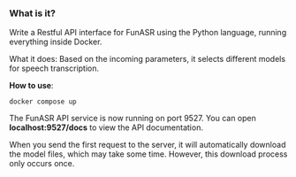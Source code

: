 ### What is it?
Write a Restful API interface for FunASR using the Python language, running everything inside Docker.

What it does: Based on the incoming parameters, it selects different models for speech transcription.

**How to use**:
```shell
docker compose up
```
The FunASR API service is now running on port 9527. You can open **localhost:9527/docs** to view the API documentation.

When you send the first request to the server, it will automatically download the model files, which may take some time. However, this download process only occurs once.